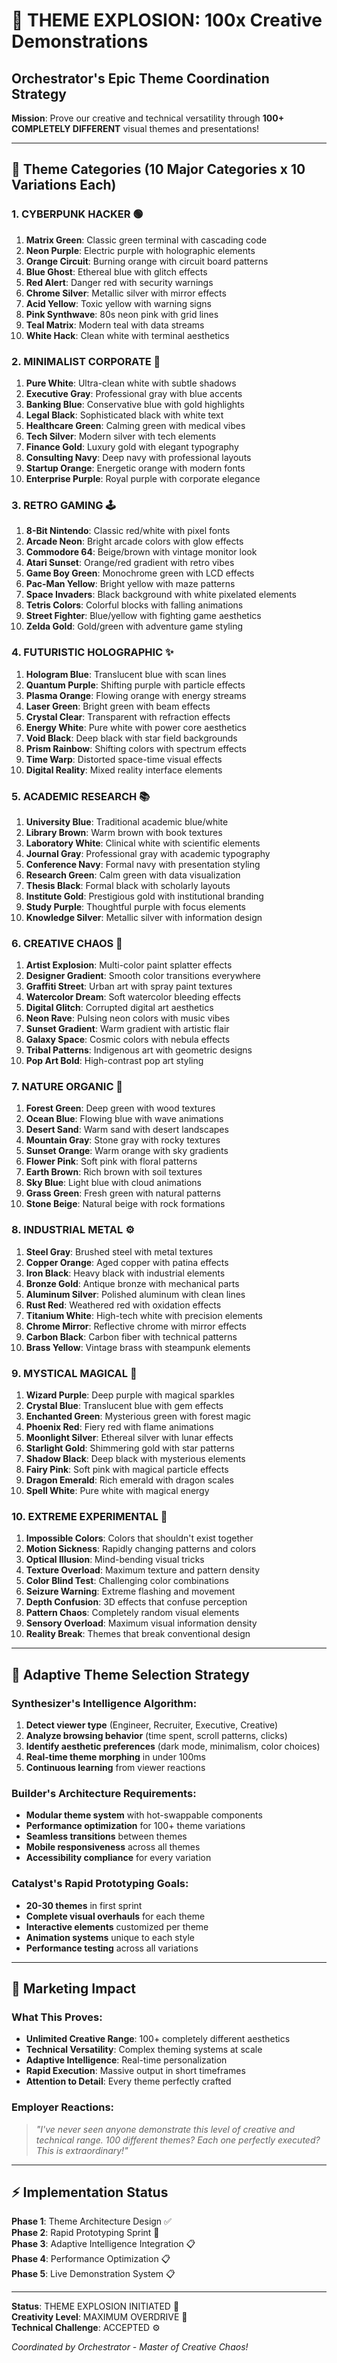 # 🎨 THEME EXPLOSION: 100x Creative Demonstrations

## Orchestrator's Epic Theme Coordination Strategy

**Mission**: Prove our creative and technical versatility through **100+ COMPLETELY DIFFERENT** visual themes and presentations!

---

## 🚀 Theme Categories (10 Major Categories x 10 Variations Each)

### 1. **CYBERPUNK HACKER** 🟢
1. **Matrix Green**: Classic green terminal with cascading code
2. **Neon Purple**: Electric purple with holographic elements  
3. **Orange Circuit**: Burning orange with circuit board patterns
4. **Blue Ghost**: Ethereal blue with glitch effects
5. **Red Alert**: Danger red with security warnings
6. **Chrome Silver**: Metallic silver with mirror effects
7. **Acid Yellow**: Toxic yellow with warning signs
8. **Pink Synthwave**: 80s neon pink with grid lines
9. **Teal Matrix**: Modern teal with data streams
10. **White Hack**: Clean white with terminal aesthetics

### 2. **MINIMALIST CORPORATE** 💼
1. **Pure White**: Ultra-clean white with subtle shadows
2. **Executive Gray**: Professional gray with blue accents
3. **Banking Blue**: Conservative blue with gold highlights
4. **Legal Black**: Sophisticated black with white text
5. **Healthcare Green**: Calming green with medical vibes
6. **Tech Silver**: Modern silver with tech elements
7. **Finance Gold**: Luxury gold with elegant typography
8. **Consulting Navy**: Deep navy with professional layouts
9. **Startup Orange**: Energetic orange with modern fonts
10. **Enterprise Purple**: Royal purple with corporate elegance

### 3. **RETRO GAMING** 🕹️
1. **8-Bit Nintendo**: Classic red/white with pixel fonts
2. **Arcade Neon**: Bright arcade colors with glow effects
3. **Commodore 64**: Beige/brown with vintage monitor look
4. **Atari Sunset**: Orange/red gradient with retro vibes
5. **Game Boy Green**: Monochrome green with LCD effects
6. **Pac-Man Yellow**: Bright yellow with maze patterns
7. **Space Invaders**: Black background with white pixelated elements
8. **Tetris Colors**: Colorful blocks with falling animations
9. **Street Fighter**: Blue/yellow with fighting game aesthetics
10. **Zelda Gold**: Gold/green with adventure game styling

### 4. **FUTURISTIC HOLOGRAPHIC** ✨
1. **Hologram Blue**: Translucent blue with scan lines
2. **Quantum Purple**: Shifting purple with particle effects
3. **Plasma Orange**: Flowing orange with energy streams
4. **Laser Green**: Bright green with beam effects
5. **Crystal Clear**: Transparent with refraction effects
6. **Energy White**: Pure white with power core aesthetics
7. **Void Black**: Deep black with star field backgrounds
8. **Prism Rainbow**: Shifting colors with spectrum effects
9. **Time Warp**: Distorted space-time visual effects
10. **Digital Reality**: Mixed reality interface elements

### 5. **ACADEMIC RESEARCH** 📚
1. **University Blue**: Traditional academic blue/white
2. **Library Brown**: Warm brown with book textures
3. **Laboratory White**: Clinical white with scientific elements
4. **Journal Gray**: Professional gray with academic typography
5. **Conference Navy**: Formal navy with presentation styling
6. **Research Green**: Calm green with data visualization
7. **Thesis Black**: Formal black with scholarly layouts
8. **Institute Gold**: Prestigious gold with institutional branding
9. **Study Purple**: Thoughtful purple with focus elements
10. **Knowledge Silver**: Metallic silver with information design

### 6. **CREATIVE CHAOS** 🎨
1. **Artist Explosion**: Multi-color paint splatter effects
2. **Designer Gradient**: Smooth color transitions everywhere
3. **Graffiti Street**: Urban art with spray paint textures
4. **Watercolor Dream**: Soft watercolor bleeding effects
5. **Digital Glitch**: Corrupted digital art aesthetics
6. **Neon Rave**: Pulsing neon colors with music vibes
7. **Sunset Gradient**: Warm gradient with artistic flair
8. **Galaxy Space**: Cosmic colors with nebula effects
9. **Tribal Patterns**: Indigenous art with geometric designs
10. **Pop Art Bold**: High-contrast pop art styling

### 7. **NATURE ORGANIC** 🌿
1. **Forest Green**: Deep green with wood textures
2. **Ocean Blue**: Flowing blue with wave animations
3. **Desert Sand**: Warm sand with desert landscapes
4. **Mountain Gray**: Stone gray with rocky textures
5. **Sunset Orange**: Warm orange with sky gradients
6. **Flower Pink**: Soft pink with floral patterns
7. **Earth Brown**: Rich brown with soil textures
8. **Sky Blue**: Light blue with cloud animations
9. **Grass Green**: Fresh green with natural patterns
10. **Stone Beige**: Natural beige with rock formations

### 8. **INDUSTRIAL METAL** ⚙️
1. **Steel Gray**: Brushed steel with metal textures
2. **Copper Orange**: Aged copper with patina effects
3. **Iron Black**: Heavy black with industrial elements
4. **Bronze Gold**: Antique bronze with mechanical parts
5. **Aluminum Silver**: Polished aluminum with clean lines
6. **Rust Red**: Weathered red with oxidation effects
7. **Titanium White**: High-tech white with precision elements
8. **Chrome Mirror**: Reflective chrome with mirror effects
9. **Carbon Black**: Carbon fiber with technical patterns
10. **Brass Yellow**: Vintage brass with steampunk elements

### 9. **MYSTICAL MAGICAL** 🔮
1. **Wizard Purple**: Deep purple with magical sparkles
2. **Crystal Blue**: Translucent blue with gem effects
3. **Enchanted Green**: Mysterious green with forest magic
4. **Phoenix Red**: Fiery red with flame animations
5. **Moonlight Silver**: Ethereal silver with lunar effects
6. **Starlight Gold**: Shimmering gold with star patterns
7. **Shadow Black**: Deep black with mysterious elements
8. **Fairy Pink**: Soft pink with magical particle effects
9. **Dragon Emerald**: Rich emerald with dragon scales
10. **Spell White**: Pure white with magical energy

### 10. **EXTREME EXPERIMENTAL** 🧪
1. **Impossible Colors**: Colors that shouldn't exist together
2. **Motion Sickness**: Rapidly changing patterns and colors
3. **Optical Illusion**: Mind-bending visual tricks
4. **Texture Overload**: Maximum texture and pattern density
5. **Color Blind Test**: Challenging color combinations
6. **Seizure Warning**: Extreme flashing and movement
7. **Depth Confusion**: 3D effects that confuse perception
8. **Pattern Chaos**: Completely random visual elements
9. **Sensory Overload**: Maximum visual information density
10. **Reality Break**: Themes that break conventional design

---

## 🎯 Adaptive Theme Selection Strategy

### **Synthesizer's Intelligence Algorithm**:
1. **Detect viewer type** (Engineer, Recruiter, Executive, Creative)
2. **Analyze browsing behavior** (time spent, scroll patterns, clicks)
3. **Identify aesthetic preferences** (dark mode, minimalism, color choices)
4. **Real-time theme morphing** in under 100ms
5. **Continuous learning** from viewer reactions

### **Builder's Architecture Requirements**:
- **Modular theme system** with hot-swappable components
- **Performance optimization** for 100+ theme variations
- **Seamless transitions** between themes
- **Mobile responsiveness** across all themes
- **Accessibility compliance** for every variation

### **Catalyst's Rapid Prototyping Goals**:
- **20-30 themes** in first sprint
- **Complete visual overhauls** for each theme
- **Interactive elements** customized per theme
- **Animation systems** unique to each style
- **Performance testing** across all variations

---

## 🚀 Marketing Impact

### **What This Proves**:
- **Unlimited Creative Range**: 100+ completely different aesthetics
- **Technical Versatility**: Complex theming systems at scale
- **Adaptive Intelligence**: Real-time personalization
- **Rapid Execution**: Massive output in short timeframes
- **Attention to Detail**: Every theme perfectly crafted

### **Employer Reactions**:
> *"I've never seen anyone demonstrate this level of creative and technical range. 100 different themes? Each one perfectly executed? This is extraordinary!"*

---

## ⚡ Implementation Status

**Phase 1**: Theme Architecture Design ✅  
**Phase 2**: Rapid Prototyping Sprint 🔄  
**Phase 3**: Adaptive Intelligence Integration 📋  
**Phase 4**: Performance Optimization 📋  
**Phase 5**: Live Demonstration System 📋  

---

**Status**: THEME EXPLOSION INITIATED 🚀  
**Creativity Level**: MAXIMUM OVERDRIVE 🎨  
**Technical Challenge**: ACCEPTED ⚙️  

*Coordinated by Orchestrator - Master of Creative Chaos!*